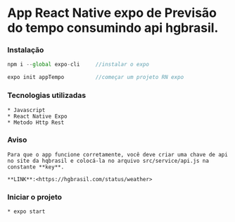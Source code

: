 # App React Native expo de Previsão do tempo consumindo api hgbrasil.

### Instalação
```javascript
npm i --global expo-cli     //instalar o expo

expo init appTempo          //começar um projeto RN expo

```

### Tecnologias utilizadas
```
* Javascript
* React Native Expo
* Metodo Http Rest
```

### Aviso
```
Para que o app funcione corretamente, você deve criar uma chave de api no site da hqbrasil e colocá-la no arquivo src/service/api.js na constante **key**.

**LINK**:<https://hgbrasil.com/status/weather>
```

### Iniciar o projeto
```
* expo start
```